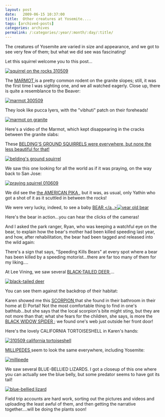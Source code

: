 ```yaml
---
layout: post
date:	2009-06-15 10:37:00
title:  Other creatures at Yosemite....
tags: [archived-posts]
categories: archives
permalink: /:categories/:year/:month/:day/:title/
---
```

The creatures of Yosemite are varied in size and appearance, and we got to see very few of them; but what we did see was fascinating!

Let this squirrel welcome you to this post...


<a href="http://s562.photobucket.com/albums/ss67/pugaippadam/?action=view&amp;current=IMG_2934.jpg" target="_blank"><img src="http://i562.photobucket.com/albums/ss67/pugaippadam/IMG_2934.jpg" border="0" alt="squirrel on the rocks 310509"></a>


<lj-cut text="if you want to see other critters, click here">



The <a href="http://en.wikipedia.org/wiki/Marmot"> MARMOT </a>  is a pretty common rodent on the granite slopes; still, it was the first time I was sighting one, and we all watched eagerly.
Close up, there is quite a resemblance to the Beaver:

<a href="http://s562.photobucket.com/albums/ss67/pugaippadam/?action=view&amp;current=IMG_1125.jpg" target="_blank"><img src="http://i562.photobucket.com/albums/ss67/pugaippadam/IMG_1125.jpg" border="0" alt="marmot 300509"></a>


They look like pucca Iyers, with the "vibhuti" patch on their foreheads!

<a href="http://s562.photobucket.com/albums/ss67/pugaippadam/?action=view&amp;current=IMG_2606.jpg" target="_blank"><img src="http://i562.photobucket.com/albums/ss67/pugaippadam/IMG_2606.jpg" border="0" alt="marmot on granite"></a>


Here's a video of the Marmot, which kept disappearing in the cracks between the granite slabs:

<lj-embed id="55"/>


These <a href="http://en.wikipedia.org/wiki/Belding%27s_Ground_Squirrel"> BELDING'S GROUND SQUIRRELS were everywhere, but none the less beautiful for that!


<a href="http://s562.photobucket.com/albums/ss67/pugaippadam/?action=view&amp;current=IMG_2577-1.jpg" target="_blank"><img src="http://i562.photobucket.com/albums/ss67/pugaippadam/IMG_2577-1.jpg" border="0" alt="belding&#39;s ground squirrel"></a>

We saw this one looking for all the world as if it was praying, on the way back to San Jose:


<a href="http://s562.photobucket.com/albums/ss67/pugaippadam/?action=view&amp;current=IMG_2925.jpg" target="_blank"><img src="http://i562.photobucket.com/albums/ss67/pugaippadam/IMG_2925.jpg" border="0" alt="praying squirrel 010609"></a>


We did see the <a href="http://en.wikipedia.org/wiki/Pika"> the AMERICAN PIKA </a>, but it was, as usual, only Yathin who got a shot of it as it scuttled in between the rocks!



We were very lucky, indeed, to see a baby <a href="http://en.wikipedia.org/wiki/American_Black_Bear"> BEAR </a.,><img src="http://i562.photobucket.com/albums/ss67/pugaippadam/IMG_1250-1.jpg" border="0" alt="year old bear"></a>


Here's the bear in action...you can hear the clicks of the cameras!

<lj-embed id="56"/>

And I asked the park ranger, Ryan, who was keeping a watchful eye on the bear, to explain how the bear's mother had been killed speeding last year, and how, after rehabilitation, the bear had been tagged and released into the wild again:


<lj-embed id="57"/>


There's a sign that says, "Speeding Kills Bears" at every spot where a bear has been killed by a speeding motorist...there are far too many of them for my liking....

At Lee Vining, we saw several <a href="http://en.wikipedia.org/wiki/Black-tailed_Deer"> BLACK-TAILED DEER <a>...

<a href="http://s562.photobucket.com/albums/ss67/pugaippadam/?action=view&amp;current=IMG_2679.jpg" target="_blank"><img src="http://i562.photobucket.com/albums/ss67/pugaippadam/IMG_2679.jpg" border="0" alt="black-tailed deer"></a>


You can see them against the backdrop of their habitat:


<lj-embed id="58"/>



Karen showed me this <a href="http://en.wikipedia.org/wiki/Scorpion"> SCORPION </a> that she found in their bathroom in their home at El Portal! Not the most comfortable thing to find in one's bathtub...but she says that the local scorpion's bite might sting, but they are not more than that; what she fears for the children, she says, is more the <a href="http://en.wikipedia.org/wiki/Latrodectus_hesperus"> BLACK WIDOW SPIDER </a>; we found one's web just outside her front door!

Here's the lovely CALIFORNIA TORTOISESHELL in Karen's hands:


<a href="http://s562.photobucket.com/albums/ss67/pugaippadam/?action=view&amp;current=IMG_1336.jpg" target="_blank"><img src="http://i562.photobucket.com/albums/ss67/pugaippadam/IMG_1336.jpg" border="0" alt="310509 california tortoiseshell"></a> 


<a href="http://en.wikipedia.org/wiki/Millipede"> MILLIPEDES </a>  seem to look the same everywhere, including Yosemite:

<a href="http://s562.photobucket.com/albums/ss67/pugaippadam/?action=view&amp;current=IMG_1375.jpg" target="_blank"><img src="http://i562.photobucket.com/albums/ss67/pugaippadam/IMG_1375.jpg" border="0" alt="millipede"></a>

</lj-cut>

We saw several BLUE-BELLIED LIZARDS. I got a closeup of this one where you can actually see the blue belly, but some predator seems to have got its tail!


<a href="http://s562.photobucket.com/albums/ss67/pugaippadam/?action=view&amp;current=IMG_1411.jpg" target="_blank"><img src="http://i562.photobucket.com/albums/ss67/pugaippadam/IMG_1411.jpg" border="0" alt="blue-bellied lizard"></a>


Field trip accounts are hard work, sorting out the pictures and videos and uploading the least awful of them, and then getting the narrative together....will be doing the plants soon!
